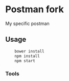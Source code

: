 # Postman fork

My specific postman


## Usage

```javascript
    bower install
    npm install
    npm start
```

### Tools